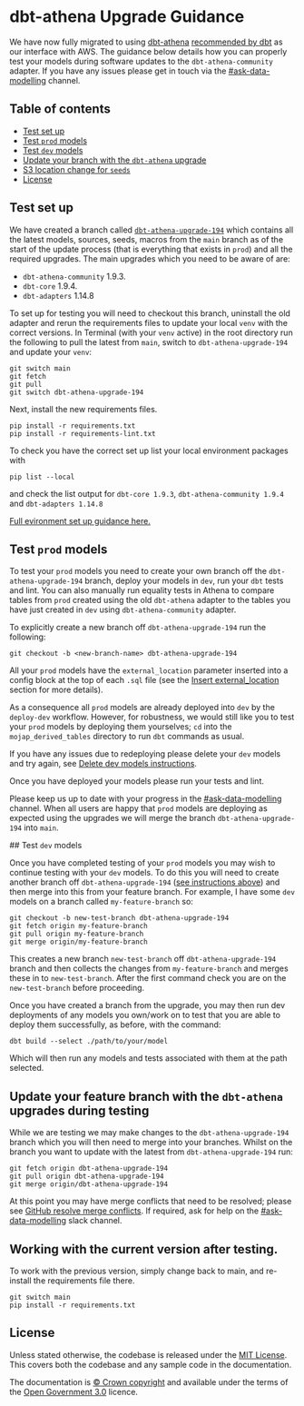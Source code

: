 # dbt-athena Upgrade Guidance

We have now fully migrated to using [dbt-athena](https://pypi.org/project/dbt-athena-community/) [recommended by dbt](https://docs.getdbt.com/reference/warehouse-setups/athena-setup) as our interface with AWS. The guidance below details how you can properly test your models during software updates to the `dbt-athena-community` adapter. If you have any issues please get in touch via the [#ask-data-modelling](https://asdslack.slack.com/archives/C03J21VFHQ9) channel.

## Table of contents

- [Test set up](#test-set-up)
- [Test `prod` models](#test-prod-models)
- [Test `dev` models](#test-dev-models)
- [Update your branch with the `dbt-athena` upgrade](#update-your-branch-with-the-dbt-athena-upgrade)
- [S3 location change for `seeds`](#s3-location-change-for-seeds)
- [License](#license)

## Test set up

We have created a branch called [`dbt-athena-upgrade-194`](https://github.com/moj-analytical-services/create-a-derived-table/tree/dbt-athena-upgrade-194) which contains all the latest models, sources, seeds, macros from the `main` branch as of the start of the update process (that is everything that exists in `prod`) and all the required upgrades. The main upgrades which you need to be aware of are:

- `dbt-athena-community` 1.9.3.
- `dbt-core` 1.9.4.
- `dbt-adapters` 1.14.8

To set up for testing you will need to checkout this branch, uninstall the old adapter and rerun the requirements files to update your local `venv` with the correct versions. In Terminal (with your `venv` active) in the root directory run the following to pull the latest from `main`, switch to `dbt-athena-upgrade-194` and update your `venv`:

```
git switch main
git fetch
git pull
git switch dbt-athena-upgrade-194
```

Next, install the new requirements files.

```
pip install -r requirements.txt
pip install -r requirements-lint.txt
```

To check you have the correct set up list your local environment packages with

```
pip list --local
```

and check the list output for `dbt-core 1.9.3`, `dbt-athena-community 1.9.4` and `dbt-adapters 1.14.8`

[Full evironment set up guidance here.](/tools/create-a-derived-table/instructions/#setting-up-a-python-virtual-environment)

## Test `prod` models

To test your `prod` models you need to create your own branch off the `dbt-athena-upgrade-194` branch, deploy your models in `dev`, run your `dbt` tests and lint. You can also manually run equality tests in Athena to compare tables from `prod` created using the old `dbt-athena` adapter to the tables you have just created in `dev` using `dbt-athena-community` adapter.

To explicitly create a new branch off `dbt-athena-upgrade-194` run the following:

```
git checkout -b <new-branch-name> dbt-athena-upgrade-194
```

All your `prod` models have the `external_location` parameter inserted into a config block at the top of each `.sql` file (see the [Insert external_location](#insert-external-location) section for more details).

As a consequence all `prod` models are already deployed into `dev` by the `deploy-dev` workflow. However, for robustness, we would still like you to test your `prod` models by deploying them yourselves; `cd` into the `mojap_derived_tables` directory to run `dbt` commands as usual.

If you have any issues due to redeploying please delete your `dev` models and try again, see [Delete dev models instructions](/tools/create-a-derived-table/troubleshooting#delete-dev-models-instructions).

Once you have deployed your models please run your tests and lint.

Please keep us up to date with your progress in the [#ask-data-modelling](https://asdslack.slack.com/archives/C03J21VFHQ9) channel. When all users are happy that `prod` models are deploying as expected using the upgrades we will merge the branch `dbt-athena-upgrade-194` into `main`.

## Test `dev` models

Once you have completed testing of your `prod` models you may wish to continue testing with your `dev` models. To do this you will need to create another branch off `dbt-athena-upgrade-194` ([see instructions above](#test-prod-models)) and then merge into this from your feature branch. For example, I have some `dev` models on a branch called `my-feature-branch` so:

```
git checkout -b new-test-branch dbt-athena-upgrade-194
git fetch origin my-feature-branch
git pull origin my-feature-branch
git merge origin/my-feature-branch
```

This creates a new branch `new-test-branch` off `dbt-athena-upgrade-194` branch and then collects the changes from `my-feature-branch` and merges these in to `new-test-branch`. After the first command check you are on the `new-test-branch` before proceeding.

Once you have created a branch from the upgrade, you may then run dev deployments of any models you own/work on to test that you are able to deploy them successfully, as before, with the command:

```
dbt build --select ./path/to/your/model
```

Which will then run any models and tests associated with them at the path selected.

## Update your feature branch with the `dbt-athena` upgrades during testing

While we are testing we may make changes to the `dbt-athena-upgrade-194` branch which you will then need to merge into your branches. Whilst on the branch you want to update with the latest from `dbt-athena-upgrade-194` run:

```
git fetch origin dbt-athena-upgrade-194
git pull origin dbt-athena-upgrade-194
git merge origin/dbt-athena-upgrade-194
```

At this point you may have merge conflicts that need to be resolved; please see [GitHub resolve merge conflicts](https://docs.github.com/en/pull-requests/collaborating-with-pull-requests/addressing-merge-conflicts/resolving-a-merge-conflict-on-github). If required, ask for help on the [#ask-data-modelling](https://asdslack.slack.com/archives/C03J21VFHQ9) slack channel.

## Working with the current version after testing.

To work with the previous version, simply change back to main, and re-install the requirements file there.

```
git switch main
pip install -r requirements.txt
```

## License

Unless stated otherwise, the codebase is released under the [MIT License](https://github.com/ministryofjustice/analytical-platform-data-engineering/blob/develop/LICENSE.md). This covers both the codebase and any sample code in the documentation.

The documentation is [© Crown copyright](http://www.nationalarchives.gov.uk/information-management/re-using-public-sector-information/uk-government-licensing-framework/crown-copyright/) and available under the terms of the [Open Government 3.0](http://www.nationalarchives.gov.uk/doc/open-government-licence/version/3/) licence.
